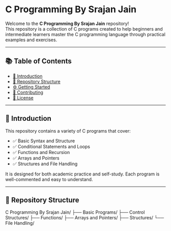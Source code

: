 # C Programming By Srajan Jain

Welcome to the **C Programming By Srajan Jain** repository!  
This repository is a collection of C programs created to help beginners and intermediate learners master the C programming language through practical examples and exercises.

---

## 📚 Table of Contents

- [📘 Introduction](#-introduction)
- [📁 Repository Structure](#-repository-structure)
- [⚙️ Getting Started](#️-getting-started)
- [🤝 Contributing](#-contributing)
- [📄 License](#-license)

---

## 📘 Introduction

This repository contains a variety of C programs that cover:

- ✅ Basic Syntax and Structure  
- ✅ Conditional Statements and Loops  
- ✅ Functions and Recursion  
- ✅ Arrays and Pointers  
- ✅ Structures and File Handling  

It is designed for both academic practice and self-study. Each program is well-commented and easy to understand.

---

## 📁 Repository Structure

C Programming By Srajan Jain/
├── Basic Programs/
├── Control Structures/
├── Functions/
├── Arrays and Pointers/
├── Structures/
└── File Handling/
